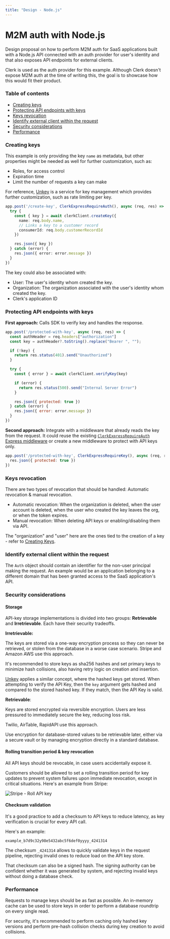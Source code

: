 ```yaml
---
title: "Design - Node.js"
---
```


# M2M auth with Node.js

Design proposal on how to perform M2M auth for SaaS applications built with a Node.js API connected with an auth provider for user's identity and that also exposes API endpoints for external clients.

Clerk is used as the auth provider for this example. Although Clerk doesn't expose M2M auth at the time of writing this, the goal is to showcase how this would fit their product.

### Table of contents

- [Creating keys](#creating-keys)
- [Protecting API endpoints with keys](#protecting-api-endpoints-with-keys)
- [Keys revocation](#keys-revocation)
- [Identify external client within the request](#identify-external-client-within-the-request)
- [Security considerations](#security-considerations)
- [Performance](#performance)

### Creating keys

This example is only providing the key `name` as metadata, but other properties might be needed as well for further customization, such as:
- Roles, for access control
- Expiration time
- Limit the number of requests a key can make

For reference, [Unkey](https://unkey.com) is a service for key management which provides further customization, such as rate limiting per key.

```ts
app.post('/create-key', ClerkExpressRequireAuth(), async (req, res) => {
  try {
    const { key } = await clerkClient.createKey({
      name: req.body.name,
      // Links a key to a customer record
      consumerId: req.body.customerRecordId
    })

    res.json({ key })
  } catch (error) {
    res.json({ error: error.message })
  }
})
```

The key could also be associated with:
- User: The user's identity whom created the key.
- Organization: The organization associated with the user's identity whom created the key.
- Clerk's application ID

### Protecting API endpoints with keys

**First approach:** Calls SDK to verify key and handles the response.
```js
app.post('/protected-with-key', async (req, res) => {
  const authHeader = req.headers["authorization"]
  const key = authHeader?.toString().replace("Bearer ", "");

  if (!key) {
    return res.status(401).send("Unauthorized")
  }

  try {
    const { error } = await clerkClient.verifyKey(key)

    if (error) {
      return res.status(500).send("Internal Server Error")
    }

    res.json({ protected: true })
  } catch (error) {
    res.json({ error: error.message })
  }
})
```

**Second approach:** Integrate with a middleware that already reads the key from the request. It could reuse the existing [`ClerkExpressRequireAuth` Express middleware](https://clerk.com/docs/backend-requests/handling/nodejs)  or create a new middleware to protect with API keys only.

```js
app.post('/protected-with-key', ClerkExpressRequireKey(), async (req, res) => {
  res.json({ protected: true })
})
```

### Keys revocation

There are two types of revocation that should be handled: Automatic revocation & manual revocation.

- Automatic revocation: When the organization is deleted, when the user account is deleted, when the user who created the key leaves the org, or when the token expires.
- Manual revocation: When deleting API keys or enabling/disabling them via API.

The "organization" and "user" here are the ones tied to the creation of a key - refer to [Creating Keys](#creating-keys).

### Identify external client within the request

The `Auth` object should contain an identifier for the non-user principal making the request. An example would be an application belonging to a different domain that has been granted access to the SaaS application's API.

### Security considerations

#### Storage

API-key storage implementations is divided into two groups: **Retrievable** and **Irretrievable**. Each have their security tradeoffs.

**Irretrievable:**

The keys are stored via a one-way encryption process so they can never be retrieved, or stolen from the database in a worse case scenario. Stripe and Amazon AWS use this approach.

It's recommended to store keys as sha256 hashes and set primary keys to minimize hash collisions, also having retry logic on creation and insertion.

[Unkey](https://unkey.dev/docs/security/overview) applies a similar concept, where the hashed keys get stored. When attempting to verify the API Key, then the `key` argument gets hashed and compared to the stored hashed key. If they match, then the API Key is valid.

**Retrievable**:

Keys are stored encrypted via reversible encryption. Users are less pressured to immediately secure the key, reducing loss risk.

Twilio, AirTable, RapidAPI use this approach.

Use encryption for database-stored values to be retrievable later, either via a secure vault or by managing encryption directly in a standard database.

#### Rolling transition period & key revocation

All API keys should be revocable, in case users accidentally expose it.

Customers should be allowed to set a rolling transition period for key updates to prevent system failures upon immediate revocation, except in critical situations. Here's an example from Stripe:

![Stripe - Roll API key](https://i.ibb.co/0y5rv9w/76c95f5b-d1b5-4623-8564-7adae623f9c1.png)

#### Checksum validation

It's a good practice to add a checksum to API keys to reduce latency, as key verification is crucial for every API call.

Here's an example:
```
example_b7d9c32y98e5432abc5f6def0yyyy_4241314
```

The checksum `_4241314` allows to quickly validate keys in the request pipeline, rejecting invalid ones to reduce load on the API key store.

That checksum can also be a signed hash. The signing authority can be confident whether it was generated by system, and rejecting invalid keys without doing a database check.

### Performance

Requests to manage keys should be as fast as possible. An in-memory cache can be used to store keys in order to perform a database roundtrip on every single read.

For security, it's recommended to perform caching only hashed key versions and perform pre-hash collision checks during key creation to avoid collisions.
